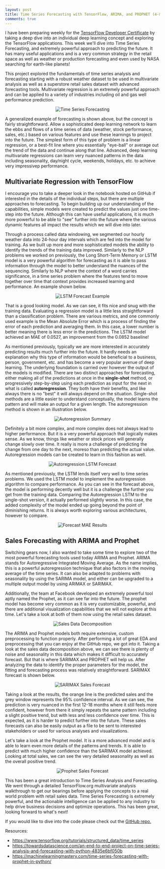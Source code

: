 ```yaml
---
layout: post
title: Time Series Forecasting with TensorFlow, ARIMA, and PROPHET (4-min read)
comments: true
---
```

I have been preparing weekly for the <a href="https://www.tensorflow.org/certificate" target="_blank">TensorFlow Developer Certificate</a> by taking a deep dive into an individual deep learning concept and exploring the TensorFlow applications.  This week we'll dive into Time Series Forecasting, and extremely powerful approach to predicting the future.  It has many useful applications and is a very common strategy in the retail space as well as weather or production forecasting and even used by NASA searching for earth-like planets! 

This project explored the fundamentals of time series analysis and forecasting starting with a robust weather dataset to be used in multivariate analysis as well as a superstore retail sales dataset with advanced forecasting tools.  Multivariate regression is an extremely powerful approach and can be applied to a variety of industries including oil and gas well performance prediction.

<p align="center">
    <img src="../images/time_series.jpg" id="tsa" alt="Time Series Forecasting">
</p>

A generalized example of forecasting is shown above, but the concept is fairly straightforward.  Allow a sophisticated deep learning network to learn the ebbs and flows of a time series of data (weather, stock performance, sales, etc.) based on various features and use these learnings to project into the future.  The simplest form of this type of problem is a linear regression, or a best-fit line where you essentially "eye-ball" or average out the trend of the data and continue along that line.  Advanced, deep learning multivariate regressions can learn very nuanced patterns in the data including seasonality, day/night cycle, weekends, holidays, etc. to achieve very impressivep performance.

## Multivariate Regression with TensorFlow ##

I encourage you to take a deeper look in the notebook hosted on GitHub if interested in the details of the individual steps, but there are multiple approaches to forecasting.  To begin building up our understanding of the capabilities, simple models were created to predict the values just one time-step into the future.  Although this can have useful applications, it is much more powerful to be able to "see" further into the future where the various dynamic features all impact the results which we will dive into later.

Through a process called data windowing, we segmented our hourly weather data into 24-hour day intervals which are fed into the model for training.  As we built up more and more sophisticated models the ability to identify the trends of the training data improved.  Similarly to the NLP problems we worked on previously, the Long Short-Term Memory or LSTM model is a very powerful algorithm for forecasting as it is able to pass information through the model to better understand the nuances of the sequencing.  Similarly to NLP where the context of a word carries significance, in a time series problem where the features tend to move together over time that context provides increased learning and performance.  An example shown below. 

<p align="center">
    <img src="../images/lstm_forecast.jpg" id="lstm" alt="LSTM Forecast Example">
</p>

That is a good looking model.  As we can see, it fits nice and snug with the training data.  Evaluating a regression model is a little less straightforward than a classification problem.  There are various metrics, and one commonly used example is the Mean Absolute Error which is a process of finding the error of each prediction and averaging them.  In this case, a lower number is better meaning there is less error in the predictions.  The LSTM model achieved an MAE of 0.0527, an improvement from the 0.0852 baseline!

As mentioned previously, typically we are more interested in accurately predicting results much further into the future.  It hardly needs an explanation why this type of information would be beneficial to a business, person, government, etc. and has become a very popular avenue of deep learning.  The underlying foundation is carried over however the output of the models is modified.  There are two distinct approaches for forecasting, either making all of the predictions at once in the **single-shot** method, or progressively step-by-step using each prediction as input for the next in what is called **autoregression**.  They both have their benefits, and like always there is no "best" it will always depend on the situation.  Single-shot methods are a little easier to understand conceptually, the model learns the pattern and will make an output for a given length.  The autoregression method is shown in an illustration below.

<p align="center">
    <img src="../images/autoregression.jpg" id="ar" alt="Autoregression Summary">
</p>

Definitely a bit more complex, and more complex does not always lead to higher performance.  But it is a very powerful approach that logically makes sense.  As we know, things like weather or stock prices will generally change slowly over time.  It really is more a challenge of predicting the change from one day to the next, moreso than predicting the actual value.  Autoregression models can be created to learn in this fashion as well.

<p align="center">
    <img src="../images/ar_lstm.jpg" id="ar-lstm" alt="Autoregression LSTM Forecast">
</p>

As mentioned previously, the LSTM lends itself very well to time series problems.  We used the LSTM model to implement the autoregression algorithm to compare performance.  As you can see in the forecast above, the model is performing decently well but it is a challenge the further you get from the training data.  Comparing the Autoregression LSTM to the single-shot version, it actually performed slightly worse.  In this case, the added complexity of the model ended up going beyond the point of diminishing returns.  It is always worth exploring various architectures, however to compare.

<p align="center">
    <img src="../images/results.jpg" id="results" alt="Forecast MAE Results">
</p>

## Sales Forecasting with ARIMA and Prophet ##

Switching gears now, I also wanted to take some time to explore two of the most powerful forecasting tools used today ARIMA and Prophet.  ARIMA stands for Autoregressive Integrated Moving Average.  As the name implies, this is a powerful autoregression technique that also factors in the moving average of the time series.  It can also be adapted to problems with seasonality by using the SARIMA model, and either can be upgraded to a multiple output model by using ARIMAX or SARIMAX.

Additionally, the team at Facebook developed an extremely powerful tool aptly named the Prophet, as it can see far into the future.  The prophet model has become very common as it is very customizable, powerful, and there are additional visualization capabilities that we will not explore at this time.  Let's take a look at both of them now using the retail sales dataset.

<p align="center">
    <img src="../images/sales_decomposition.jpg" id="decomposition" alt="Sales Data Decomposition">
</p>

The ARIMA and Prophet models both require extensive, custom preprocessing to function properly.  After performing a lot of great EDA and preprocessing that you can enjoy at the GitHub repo, we got into it.  Taking a look at the sales data decomposition above, we can see there is plenty of noise and seasonality in this data which makes it difficult to accurately forecast.  But that is where SARIMAX and PROPHET will help us.  After analyzing the data to identify the proper parameters for the model, the fitting and forecasting process was relatively straightforward.  SARIMAX forecast is shown below.

<p align="center">
    <img src="../images/sarimax_forecast.jpg" id="sarimax" alt="SARIMAX Sales Forecast">
</p>

Taking a look at the results, the orange line is the predicted sales and the grey window represents the 95% confidence interval.  As we can see, the prediction is very nuanced in the first 12-18 months where it still feels more confident, however from there it simply repeats the same pattern including a slight positive trend, but with less and less confidence over time.  This is expected, as it is harder to predict further into the future.  These sales forecasts can also be easily output as a file to be sent to interested stakeholders or used for various analyses and visualizations.

Let's take a look at the Prophet model.  It is a more advanced model and is able to learn even more details of the patterns and trends.  It is able to predict with much higher confidence than the SARIMAX model achieved.  Looking at total sales, we can see the very detailed seasonality as well as the overall positive trend.

<p align="center">
    <img src="../images/prophet_forecast.jpg" id="prophet" alt="Prophet Sales Forecast">
</p>

This has been a great introduction to Time Series Analysis and Forecasting.  We went through a detailed TensorFlow.org multivariate analysis walkthrough to get our bearings before applying the concepts to a real world problem with retail sales data.  Time Series Forecasting is extremely powerful, and the actionable intelligence can be applied to any industry to help drive business decisions and optimize operations.  This has been great, looking forward to what's next!

If you would like to dive into the code please check out the <a href="https://github.com/polzinben/Time-Series-Forecasting" target="_blank">GitHub repo.</a>

Resources:
- https://www.tensorflow.org/tutorials/structured_data/time_series
- https://towardsdatascience.com/an-end-to-end-project-on-time-series-analysis-and-forecasting-with-python-4835e6bf050b
- https://machinelearningmastery.com/time-series-forecasting-with-prophet-in-python/
